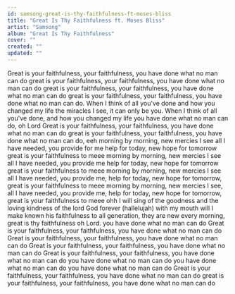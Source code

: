 ```yaml
---
id: samsong-great-is-thy-faithfulness-ft-moses-bliss
title: "Great Is Thy Faithfulness ft. Moses Bliss"
artist: "Samsong"
album: "Great Is Thy Faithfulness"
cover: ""
created: ""
updated: ""
---
```


Great is your faithfulness, your faithfulness, you have done what no man can do
great is your faithfulness, your faithfulness, you have done what no man can do
great is your faithfulness, your faithfulness, you have done what no man can do
great is your faithfulness, your faithfulness, you have done what no man can do.
When I think of all you've done
and how you changed my life
the miracles I see, it can only be you.
When I think of all you've done, and how you changed my life you have done what no man can do, oh Lord
Great is your faithfulness, your faithfulness, you have done what no man can do
great is your faithfulness, your faithfulness, you have done what no man can do, eeh
morning by morning, new mercies I see
all I have needed, you provide for me
help for today, new hope for tomorrow
great is your faithfulness to meee
morning by morning, new mercies I see
all I have needed, you provide me
help for today, new hope for tomorrow
great is your faithfulness to meee
morning by morning, new mercies I see all I have needed, you provide me, help for today, new hope for tomorrow, great is your faithfulness to meee
morning by morning, new mercies I see, all I have needed, you provide me, help for today, new hope for tomorrow, great is your faithfulness to meee
ohh I will sing of the goodness and the loving kindness of the lord God forever (hallelujah)
with my mouth will I make known his faithfulness to all generation, they are new every morning, great is thy faithfulness oh Lord.
you have done what no man can do
Great is your faithfulness, your faithfulness, you have done what no man can do
Great is your faithfulness, your faithfulness, you have done what no man can do
Great is your faithfulness, your faithfulness, you have done what no man can do
Great is your faithfulness, your faithfulness, you have done what no man can do
you have done what no man can do
you have done what no man can do
you have done what no man can do
Great is your faithfulness, your faithfulness, you have done what no man can do
great is your faithfulness, your faithfulness, you have done what no man can do